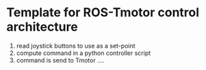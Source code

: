 # Template for ROS-Tmotor control architecture

1) read joystick buttons to use as a set-point
2) compute command in a python controller script
3) command is send to Tmotor ....
